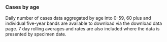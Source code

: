 ### Cases by age

Daily number of cases data aggregated by age into 0-59, 60 plus and individual five-year bands are available to download via the download data page. 7 day rolling averages and rates are also included where the data is presented by specimen date.